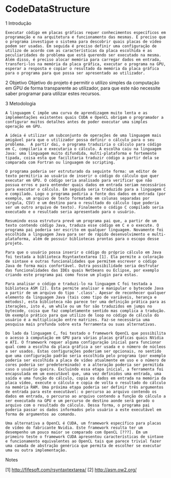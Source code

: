 CodeDataStructure
=================

1	Introdução

	Executar código em placas gráficas requer conhecimentos específicos em programação e na arquitetura e funcionamento das mesmas. É preciso que o programa investigue o sistema para descobrir quais placas de vídeo podem ser usadas. Em seguida é preciso definir uma configuração de utilizo de acordo com as características da placa escolhida e as peculiaridades do problema que está querendo ser executado na mesma. Além disso, é preciso alocar memória para carregar dados em entrada, transferi-los na memória da placa gráfica, executar o programa na GPU, esperar a resposta e copiar o resultado da memória da placa gráfica para o programa para que possa ser apresentado ao utilizador.

2	Objetivo
	Objetivo do projeto é permitir o utilizo simples da computação em GPU de forma transparente ao utilizador, para que este não necessite saber programar para utilizar estes recursos.

3	Metodologia
 
	A linguagem C impõe uma curva de aprendizagem muito lenta e as implementações existentes quais CUDA e OpenCL obrigam o programador a configurar muitos detalhes antes de poder executar uma simples operação em GPU. 

	A ideia é utilizar um subconjunto de operações de uma linguagem mais amigável para que o utilizador possa definir o cálculo para o seu problema.  A partir dai, o programa traduziria o cálculo para código em C, compilaria e executaria o cálculo. A escolha caiu na linguagem Java: uma linguagem muito difundida, multi-plataforma e fortemente tipada, coisa esta que facilitaria traduzir código a partir dela se comparada com Fortran ou linguagem de scripting. 

	O programa poderia ser estruturado da seguinte forma: um editor de texto permitiria ao usuário de inserir o código do cálculo que quer executar em GPU. O código seria analisado para verificar que não possua erros e para entender quais dados em entrada seriam necessários para executar o cálculo. Em seguida seria traduzido para a linguagem C e compilado. Logo o programa pediria a fonte dos dados em entrada (por exemplo, um arquivo de texto formatado em colunas separadas por vírgula, CSV) e um destino para o resultado do cálculo (que poderia ser um outro arquivo de texto). Finalmente o código C compilado seria executado e o resultado seria apresentado para o usuário.

	Resumindo essa estrutura prevê um programa pai que, a partir de um texto contendo código Java, traduza esse código em C e o execute. O programa pai poderia ser escrito em qualquer linguagem. Novamente foi escolhida a linguagem Java para ser de rápido desenvolvimento e multi-plataforma, além de possuir bibliotecas prontas para o escopo desse projeto. 

	Para que o usuário possa inserir o código do próprio cálculo em Java foi testada a biblioteca Rsyntaxtextarea [1]. Ela permite a coloração de sintaxe e outras funcionalidades que permitem escrever o código Java de forma mais confortável. Outra possibilidade seria desfrutar das funcionalidades das IDEs quais Netbeans ou Eclipse, por exemplo criando este programa pai como fosse um plugin para estas.

	Para analisar o código e traduzi-lo na linguagem C foi testada a biblioteca ASM [2]. Esta permite analisar e manipular o bytecode Java a partir de um arquivo do tipo '.class'. Apesar de reconhecer qualquer elemento da linguagem Java (tais como tipo de variáveis, herança e métodos), esta biblioteca não parece ter uma definição prática para as iterações, isto é, um while ou um for são traduzidos em jumps no bytecode, coisa que faz completamente sentido mas complica a tradução. Um exemplo prático para que utilizo de loop no código de cálculo do usuário é a multiplicação entre matrizes. Faz-se necessária uma pesquisa mais profunda sobre esta ferramenta ou suas alternativas.

	Do lado da linguagem C, foi testado o framework OpenCL que possibilita o acesso à computação em GPU para várias placas gráficas quais NVidia e ATI. O framework requer alguma configuração inicial para funcionar qual como a escolha da placa gráfica a ser usada e o número de núcleos a ser usados. Estas configurações poderiam ser opcionais, no sentido que uma configuração padrão seria escolhida pelo programa (por exemplo poderia ser escolhida a placa de vídeo atualmente em uso e o número de cores poderia ser predeterminado) e a alteração poderia ser permitida caso o usuário queira. Excluindo essa etapa inicial, a ferramenta foi encapsulada em um executável que, uma vez definidos uma entrada, uma saída e uma função do cálculo, copia os dados em entrada na memória da placa vídeo, execute o cálculo e copia de volta o resultado do cálculo na memória RAM. Uma próxima etapa poderia ser definir três argumentos de entrada para este executável: o percurso ao arquivo contendo os dados em entrada, o percurso ao arquivo contendo a função do cálculo a ser executado na GPU e um percurso de destino aonde será gerado o arquivo com o resultado do cálculo. Dessa forma, o programa pai poderia passar os dados informados pelo usuário a este executável em forma de argumentos ao comando.

	Uma alternativa a OpenCL é CUDA, um framework específico para placas de vídeo do fabricante Nvidia. Este framework resulta ter um desempenho um pouco maior se comparado com OpenCL [???]. Em um primeiro teste o framework CUDA apresentou características de sintaxe e funcionamento equivalentes ao OpenCL tais que parece trivial fazer uma camada de abstração genérica que permita de escolher se executar uma ou outra implementação.

Notes

[1] http://fifesoft.com/rsyntaxtextarea/
[2] http://asm.ow2.org/
